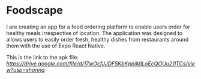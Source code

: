 # Foodscape

I are creating an app for a food ordering platform to enable users order for healthy meals irrespective of location.
The application was designed to allows users to easily order fresh, healthy dishes from restaurants around them with the use of Expo React Native.

This is the link to the apk file: *https://drive.google.com/file/d/17wOcfJJDF5KbKppiMlLoEcQOUu21ITCs/view?usp=sharing*
